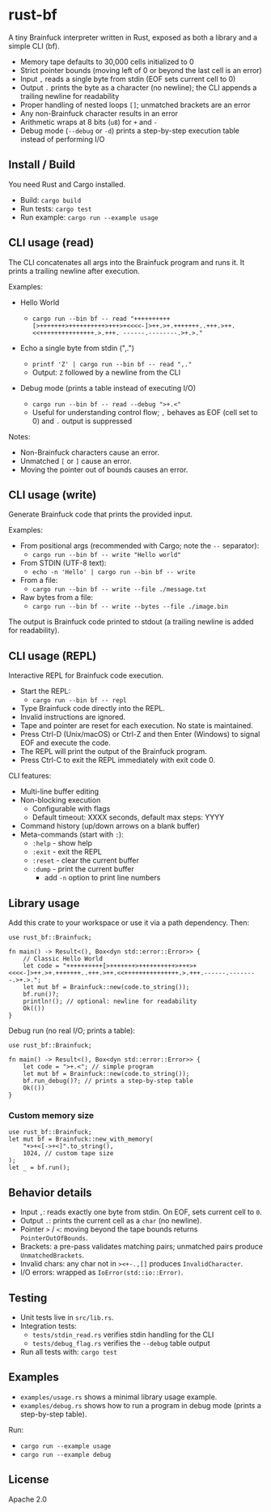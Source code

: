 # rust-bf

A tiny Brainfuck interpreter written in Rust, exposed as both a library and a simple CLI (bf).

- Memory tape defaults to 30,000 cells initialized to 0
- Strict pointer bounds (moving left of 0 or beyond the last cell is an error)
- Input `,` reads a single byte from stdin (EOF sets current cell to 0)
- Output `.` prints the byte as a character (no newline); the CLI appends a trailing newline for readability
- Proper handling of nested loops `[]`; unmatched brackets are an error
- Any non-Brainfuck character results in an error
- Arithmetic wraps at 8 bits (`u8`) for `+` and `-`
- Debug mode (`--debug` or `-d`) prints a step-by-step execution table instead of performing I/O

## Install / Build

You need Rust and Cargo installed.

- Build: `cargo build`
- Run tests: `cargo test`
- Run example: `cargo run --example usage`

## CLI usage (read)

The CLI concatenates all args into the Brainfuck program and runs it. It prints a trailing newline after execution.

Examples:

- Hello World
  - `cargo run --bin bf -- read "++++++++++[>+++++++>++++++++++>+++>+<<<<-]>++.>+.+++++++..+++.>++.<<+++++++++++++++.>.+++.
  ------.--------.>+.>."`

- Echo a single byte from stdin (",.")
  - `printf 'Z' | cargo run --bin bf -- read ",."`
  - Output: `Z` followed by a newline from the CLI

- Debug mode (prints a table instead of executing I/O)
  - `cargo run --bin bf -- read --debug ">+.<"`
  - Useful for understanding control flow; `,` behaves as EOF (cell set to 0) and `.` output is suppressed

Notes:
- Non-Brainfuck characters cause an error.
- Unmatched `[` or `]` cause an error.
- Moving the pointer out of bounds causes an error.

## CLI usage (write)

Generate Brainfuck code that prints the provided input.

Examples:
- From positional args (recommended with Cargo; note the `--` separator):
  - `cargo run --bin bf -- write "Hello world"`
- From STDIN (UTF-8 text):
  - `echo -n 'Hello' | cargo run --bin bf -- write`
- From a file:
  - `cargo run --bin bf -- write --file ./message.txt`
- Raw bytes from a file:
  - `cargo run --bin bf -- write --bytes --file ./image.bin`

The output is Brainfuck code printed to stdout (a trailing newline is added for readability).

## CLI usage (REPL)

Interactive REPL for Brainfuck code execution.

- Start the REPL:
  - `cargo run --bin bf -- repl`
- Type Brainfuck code directly into the REPL.
- Invalid instructions are ignored.
- Tape and pointer are reset for each execution. No state is maintained.
- Press Ctrl-D (Unix/macOS) or Ctrl-Z and then Enter (Windows) to signal EOF and execute the code.
- The REPL will print the output of the Brainfuck program.
- Press Ctrl-C to exit the REPL immediately with exit code 0.

CLI features:

- Multi-line buffer editing
- Non-blocking execution
  - Configurable with flags
  - Default timeout: XXXX seconds, default max steps: YYYY
- Command history (up/down arrows on a blank buffer)
- Meta-commands (start with `:`):
    - `:help` - show help
    - `:exit` - exit the REPL
    - `:reset` - clear the current buffer
    - `:dump` - print the current buffer
        - add `-n` option to print line numbers

## Library usage

Add this crate to your workspace or use it via a path dependency. Then:

```rust,no_run
use rust_bf::Brainfuck;

fn main() -> Result<(), Box<dyn std::error::Error>> {
    // Classic Hello World
    let code = "++++++++++[>+++++++>++++++++++>+++>+<<<<-]>++.>+.+++++++..+++.>++.<<+++++++++++++++.>.+++.------.--------.>+.>.";
    let mut bf = Brainfuck::new(code.to_string());
    bf.run()?;
    println!(); // optional: newline for readability
    Ok(())
}
```

Debug run (no real I/O; prints a table):

```rust,no_run
use rust_bf::Brainfuck;

fn main() -> Result<(), Box<dyn std::error::Error>> {
    let code = ">+.<"; // simple program
    let mut bf = Brainfuck::new(code.to_string());
    bf.run_debug()?; // prints a step-by-step table
    Ok(())
}
```

### Custom memory size

```rust,ignore
use rust_bf::Brainfuck;
let mut bf = Brainfuck::new_with_memory(
    "+>+<[->+<]".to_string(),
    1024, // custom tape size
);
let _ = bf.run();
```

## Behavior details

- Input `,`: reads exactly one byte from stdin. On EOF, sets current cell to `0`.
- Output `.`: prints the current cell as a `char` (no newline).
- Pointer `>` / `<`: moving beyond the tape bounds returns `PointerOutOfBounds`.
- Brackets: a pre-pass validates matching pairs; unmatched pairs produce `UnmatchedBrackets`.
- Invalid chars: any char not in `><+-.,[]` produces `InvalidCharacter`.
- I/O errors: wrapped as `IoError(std::io::Error)`.

## Testing

- Unit tests live in `src/lib.rs`.
- Integration tests:
  - `tests/stdin_read.rs` verifies stdin handling for the CLI
  - `tests/debug_flag.rs` verifies the `--debug` table output
- Run all tests with: `cargo test`

## Examples

- `examples/usage.rs` shows a minimal library usage example.
- `examples/debug.rs` shows how to run a program in debug mode (prints a step-by-step table).

Run:
- `cargo run --example usage`
- `cargo run --example debug`

## License

Apache 2.0
